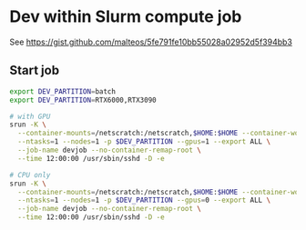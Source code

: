 # Dev within Slurm compute job

See https://gist.github.com/malteos/5fe791fe10bb55028a02952d5f394bb3

## Start job

```bash
export DEV_PARTITION=batch
export DEV_PARTITION=RTX6000,RTX3090

# with GPU
srun -K \
  --container-mounts=/netscratch:/netscratch,$HOME:$HOME --container-workdir=${BASE_DIR} --container-image=$IMAGE \
  --ntasks=1 --nodes=1 -p $DEV_PARTITION --gpus=1 --export ALL \
  --job-name devjob --no-container-remap-root \
  --time 12:00:00 /usr/sbin/sshd -D -e

# CPU only
srun -K \
  --container-mounts=/netscratch:/netscratch,$HOME:$HOME --container-workdir=${BASE_DIR} --container-image=$IMAGE \
  --ntasks=1 --nodes=1 -p $DEV_PARTITION --gpus=0 --export ALL \
  --job-name devjob --no-container-remap-root \
  --time 12:00:00 /usr/sbin/sshd -D -e

```